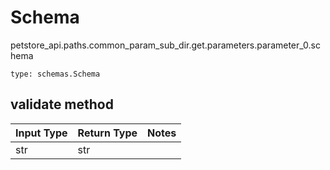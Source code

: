 # Schema
petstore_api.paths.common_param_sub_dir.get.parameters.parameter_0.schema
```
type: schemas.Schema
```

## validate method
Input Type | Return Type | Notes
------------ | ------------- | -------------
str | str |
